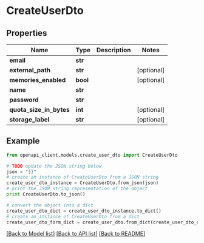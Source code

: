 # CreateUserDto


## Properties

Name | Type | Description | Notes
------------ | ------------- | ------------- | -------------
**email** | **str** |  | 
**external_path** | **str** |  | [optional] 
**memories_enabled** | **bool** |  | [optional] 
**name** | **str** |  | 
**password** | **str** |  | 
**quota_size_in_bytes** | **int** |  | [optional] 
**storage_label** | **str** |  | [optional] 

## Example

```python
from openapi_client.models.create_user_dto import CreateUserDto

# TODO update the JSON string below
json = "{}"
# create an instance of CreateUserDto from a JSON string
create_user_dto_instance = CreateUserDto.from_json(json)
# print the JSON string representation of the object
print CreateUserDto.to_json()

# convert the object into a dict
create_user_dto_dict = create_user_dto_instance.to_dict()
# create an instance of CreateUserDto from a dict
create_user_dto_form_dict = create_user_dto.from_dict(create_user_dto_dict)
```
[[Back to Model list]](../README.md#documentation-for-models) [[Back to API list]](../README.md#documentation-for-api-endpoints) [[Back to README]](../README.md)


